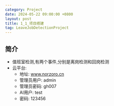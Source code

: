 ```yaml
---
category: Project
date: 2024-05-22 09:00:00 +0800
layout: post
title: 1_1_项目搭建
tag: LeaveJobDetectionProject
---
```

## 简介

+ 值班室检测,有两个事件,分别是离岗检测和回岗检测
+ 云平台:
  + 地址: www.norzoro.cn 
  + 管理员用户: admin
  + 管理员密码: gh007
  + AI用户: test
  + 密码: 123456